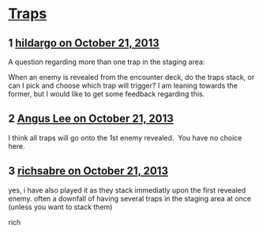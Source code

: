 # [Traps](https://community.fantasyflightgames.com/topic/92410-traps/)

## 1 [hildargo on October 21, 2013](https://community.fantasyflightgames.com/topic/92410-traps/?do=findComment&comment=893049)

A question regarding more than one trap in the staging area:

When an enemy is revealed from the encounter deck, do the traps stack, or can I pick and choose which trap will trigger? I am leaning towards the former, but I would like to get some feedback regarding this.

## 2 [Angus Lee on October 21, 2013](https://community.fantasyflightgames.com/topic/92410-traps/?do=findComment&comment=893110)

I think all traps will go onto the 1st enemy revealed.  You have no choice here.

## 3 [richsabre on October 21, 2013](https://community.fantasyflightgames.com/topic/92410-traps/?do=findComment&comment=893273)

yes, i have also played it as they stack immediatly upon the first revealed enemy. often a downfall of having several traps in the staging area at once (unless you want to stack them)

rich

